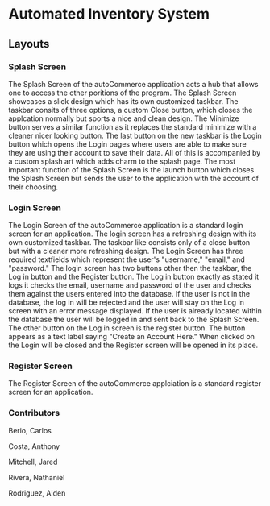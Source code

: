 # Automated Inventory System

## Layouts

### Splash Screen

The Splash Screen of the autoCommerce application acts a hub that allows one to access the other poritions of the program. The Splash Screen showcases a slick design which has its own customized taskbar. The taskbar consits of three options, a custom Close button, which closes the applcation normally but sports a nice and clean design. The Minimize button serves a similar function as it replaces the standard minimize with a cleaner nicer looking button. The last button on the new taskbar is the Login button which opens the Login pages where users are able to make sure they are using their account to save their data. All of this is accompanied by a custom splash art which adds charm to the splash page. The most important function of the Splash Screen is the launch button which closes the Splash Screen but sends the user to the application with the account of their choosing.

### Login Screen

The Login Screen of the autoCommerce application is a standard login screen for an application. The login screen has a refreshing design with its own customized taskbar. The taskbar like consists only of a close button but with a cleaner more refreshing design. The Login Screen has three required textfields which represent the user's "username," "email," and "password." The login screen has two buttons other then the taskbar, the Log in button and the Register button. The Log in button exactly as stated it logs it checks the email, username and password of the user and checks them against the users entered into the database. If the user is not in the database, the log in will be rejected and the user will stay on the Log in screen with an error message displayed. If the user is already located within the database the user will be logged in and sent back to the Splash Screen. The other button on the Log in screen is the register button. The button appears as a text label saying "Create an Account Here." When clicked on the Login will be closed and the Register screen will be opened in its place.

### Register Screen

The Register Screen of the autoCommerce applciation is a standard register screen for an application.

### Contributors

Berio, Carlos

Costa, Anthony

Mitchell, Jared

Rivera, Nathaniel 

Rodriguez, Aiden
